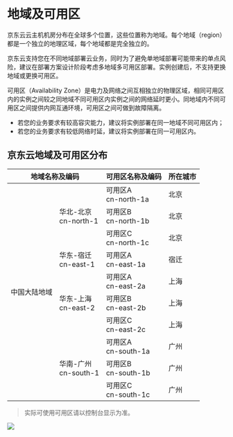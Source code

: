 # 地域及可用区
京东云云主机机房分布在全球多个位置，这些位置称为地域。每个地域（region）都是一个独立的地理区域，每个地域都是完全独立的。

京东云支持您在不同地域部署云业务，同时为了避免单地域部署可能带来的单点风险，建议在部署方案设计阶段考虑多地域多可用区部署。实例创建后，不支持更换地域或更换可用区。

可用区（Availability Zone）是电力及网络之间互相独立的物理区域，相同可用区内的实例之间较之同地域不同可用区内实例之间的网络延时更小。同地域内不同可用区之间提供内网互通环境，可用区之间可做到故障隔离。

* 若您的业务要求有较高容灾能力，建议将实例部署在同一地域不同可用区内；
* 若您的业务要求有较低网络时延，建议将实例部署在同一可用区内。


## 京东云地域及可用区分布
<table>
	<thead>
	<tr>
		<th colspan="2">地域名称及编码</th>
      	<th>可用区名称及编码</th>
      	<th>所在城市</th>
   	</tr>
		</thead>
	<tbody>
   	<tr>
      	<td rowspan="10">中国大陆地域</td>
      	<td rowspan="3">华北-北京<br>cn-north-1</td>
     	<td> 可用区A<br>cn-north-1a</td>
	   	<td> 北京</td>
   </tr>
		
   <tr>
     	<td> 可用区B<br>cn-north-1b</td>
	   	<td> 北京</td>
   </tr>
   <tr>
     	<td> 可用区C<br>cn-north-1c</td>
	   	<td> 北京</td>
   </tr>
   <tr>
     	<td>华东-宿迁<br>cn-east-1</td>
     	<td>可用区A<br>cn-east-1a</td>
	   	<td>宿迁</td>
   </tr>
   </tr>
    	<tr>
     	<td rowspan="3">华东-上海<br>cn-east-2</td>
     	<td>可用区A<br>cn-east-2a</td>
	   	<td>上海</td>
   </tr>
      </tr>
    	<tr>
     	<td>可用区B<br>cn-east-2b</td>
	   	<td>上海</td>
   </tr>
       	<tr>
     	<td>可用区C<br>cn-east-2c</td>
	   	<td>上海</td>
   </tr>
  <tr>
     	<td rowspan="3">华南-广州<br>cn-south-1</td>
     	<td>可用区A<br>cn-south-1a</td>
	   	<td>广州</td>
  </tr>
  <tr>
	<td>可用区B<br>cn-south-1b</td>
	   	<td>广州</td>
   </tr>
   <tr>
	<td>可用区C<br>cn-south-1c</td>
	   	<td>广州</td>
   </tr>
   </tbody>
</table>

> 实际可使用可用区请以控制台显示为准。

![](https://img1.jcloudcs.com/cn/image/vm/region-and-az.png)
